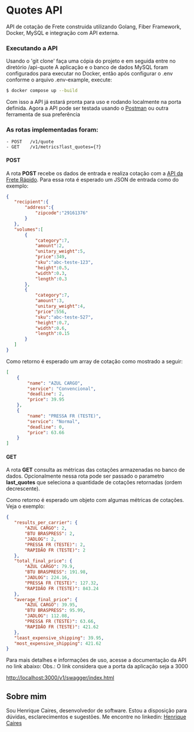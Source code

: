 # Quotes API

API de cotação de Frete construida utilizando Golang, Fiber Framework, Docker, MySQL e integração com API externa.


### Executando a API

Usando o 'git clone' faça uma cópia do projeto e em seguida entre no diretório /api-quote
A aplicação e o banco de dados MySQL foram configurados para executar no Docker, então após configurar o .env conforme o arquivo .env-example, execute:
```bash
$ docker compose up --build
```

Com isso a API já estará pronta para uso e rodando localmente na porta definida.
Agora a API pode ser testada usando o [Postman](https://www.postman.com/) ou outra ferramenta de sua preferência
### As rotas implementadas foram:
```
- POST   /v1/quote
- GET    /v1/metrics?last_quotes={?}
```
#### POST
A rota __POST__ recebe os dados de entrada e realiza cotação com a [API da Frete Rápido](https://dev.freterapido.com/ecommerce/cotacao_v3/#).
Para essa rota é esperado um JSON de entrada como do exemplo:
 ```json
 {
	"recipient":{
        "address":{
            "zipcode":"29161376"
        }
	},
	"volumes":[
        {
            "category":7,
            "amount":2,
            "unitary_weight":5,
            "price":349,
            "sku":"abc-teste-123",
            "height":0.5,
            "width":0.3,
            "length":0.3
        },
        {
            "category":7,
            "amount":3,
            "unitary_weight":4,
            "price":556,
            "sku":"abc-teste-527",
            "height":0.7,
            "width":0.6,
            "length":0.15
        }
	]
}
 ```
Como retorno é esperado um array de cotação como mostrado a seguir:
```json
[
    {
        "name": "AZUL CARGO",
        "service": "Convencional",
        "deadline": 2,
        "price": 39.95
    },
    {
        "name": "PRESSA FR (TESTE)",
        "service": "Normal",
        "deadline": 0,
        "price": 63.66
    }
]
```
#### GET
 A rota __GET__ consulta as métricas das cotações armazenadas no banco de dados. Opcionalmente nessa rota pode ser passado o parametro __last_quotes__ que seleciona a quantidade de cotações retornadas (ordem decrescente).

 Como retorno é esperado um objeto com algumas métricas de cotações. Veja o exemplo:
 ```json
{
    "results_per_carrier": {
        "AZUL CARGO": 2,
        "BTU BRASPRESS": 2,
        "JADLOG": 2,
        "PRESSA FR (TESTE)": 2,
        "RAPIDÃO FR (TESTE)": 2
    },
    "total_final_price": {
        "AZUL CARGO": 79.9,
        "BTU BRASPRESS": 191.98,
        "JADLOG": 224.16,
        "PRESSA FR (TESTE)": 127.32,
        "RAPIDÃO FR (TESTE)": 843.24
    },
    "average_final_price": {
        "AZUL CARGO": 39.95,
        "BTU BRASPRESS": 95.99,
        "JADLOG": 112.08,
        "PRESSA FR (TESTE)": 63.66,
        "RAPIDÃO FR (TESTE)": 421.62
    },
    "least_expensive_shipping": 39.95,
    "most_expensive_shipping": 421.62
}
```

Para mais detalhes e informações de uso, acesse a documentação da API no link abaixo:
Obs.: O link considera que a porta da aplicação seja a 3000

<http://localhost:3000/v1/swagger/index.html>

## Sobre mim

Sou Henrique Caires, desenvolvedor de software. Estou a disposição para dúvidas, esclarecimentos e sugestões. Me encontre no linkedin: [Henrique Caires](https://www.linkedin.com/in/henrique-caires)
